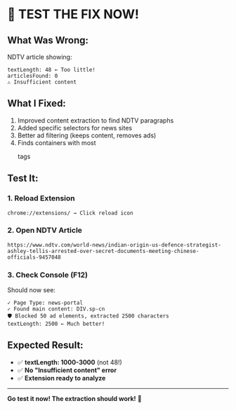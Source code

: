 # 🎯 TEST THE FIX NOW!

## What Was Wrong:
NDTV article showing:
```
textLength: 48 ← Too little!
articlesFound: 0
⚠️ Insufficient content
```

## What I Fixed:
1. Improved content extraction to find NDTV paragraphs
2. Added specific selectors for news sites
3. Better ad filtering (keeps content, removes ads)
4. Finds containers with most <p> tags

## Test It:

### 1. Reload Extension
```
chrome://extensions/ → Click reload icon
```

### 2. Open NDTV Article
```
https://www.ndtv.com/world-news/indian-origin-us-defence-strategist-ashley-tellis-arrested-over-secret-documents-meeting-chinese-officials-9457048
```

### 3. Check Console (F12)
Should now see:
```
✓ Page Type: news-portal
✓ Found main content: DIV.sp-cn
🛡️ Blocked 50 ad elements, extracted 2500 characters
textLength: 2500 ← Much better!
```

## Expected Result:
- ✅ **textLength: 1000-3000** (not 48!)
- ✅ **No "Insufficient content" error**
- ✅ **Extension ready to analyze**

---

**Go test it now! The extraction should work!** 🚀
